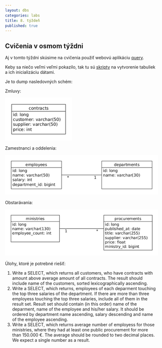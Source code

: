 ```yaml
---
layout: dbs
categories: labs
title: 8. týždeň
published: true
---
```


## Cvičenia v osmom týždni

Aj v tomto týždni skúsime na cvičenia použiť webovú aplikáciu [query](https://query.fiit.stuba.sk).

Keby sa niečo veľmi veľmi pokazilo, tak tu sú [skripty](/labs/files/lab08/lab08_scripts.tar.gz) na vytvorenie tabuliek a ich inicializáciu dátami.

Je to dump nasledovných schém:

Zmluvy:

![Dátový model](/labs/files/lab08/contracts.png "fyzický dátový model Zmluvy")

Zamestnanci a oddelenia:

![Dátový model](/labs/files/lab08/employees.png "fyzický dátový model Zamestnanci")

Obstarávania:

![Dátový model](/labs/files/lab08/procurements.png "fyzický dátový model Obstarávania")


Úlohy, ktoré je potrebné riešiť:

1. Write a SELECT, which returns all customers, who have contracts with amount above average amount of all contracts. The result should include name of the customers, sorted lexicographically ascending. 
2. Write a SELECT, which returns, employees of each deparment touching the top three salaries of the department. If there are more than three employess touching the top three salaries, include all of them in the result set. Result set should contain (in this order) name of the deparment, name of the employee and his/her salary. It should be ordered by department name ascending, salary descending and name of the employee ascending. 
3. Write a SELECT, which returns average number of employess for those ministries, where they had at least one public procurement for more than 150.000 €. The average should be rounded to two decimal places. We expect a single number as a result.


